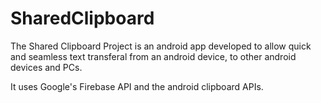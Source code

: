 # SharedClipboard

The Shared Clipboard Project is an android app developed to allow quick and seamless text transferal from an android device, to other android devices and PCs.

It uses Google's Firebase API and the android clipboard APIs.
